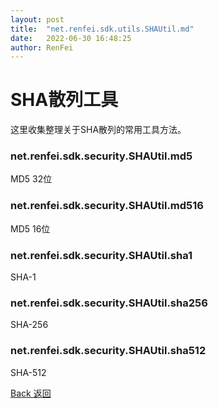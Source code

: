 ```yaml
---
layout: post
title:  "net.renfei.sdk.utils.SHAUtil.md"
date:   2022-06-30 16:48:25
author: RenFei
---
```


# SHA散列工具

这里收集整理关于SHA散列的常用工具方法。

### net.renfei.sdk.security.SHAUtil.md5

MD5 32位

### net.renfei.sdk.security.SHAUtil.md516

MD5 16位

### net.renfei.sdk.security.SHAUtil.sha1

SHA-1

### net.renfei.sdk.security.SHAUtil.sha256

SHA-256

### net.renfei.sdk.security.SHAUtil.sha512

SHA-512


<a href="/">Back 返回</a>
